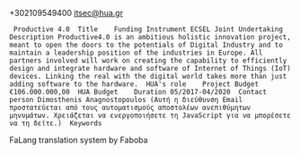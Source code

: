  
 
 
 
 
 
 
 
 
 




 

 
 
  
       
           
 
 

 +302109549400
 itsec@hua.gr         
 
 
 

     
 
 
  
 
  
  
  
     Productive 4.0  Title    Funding Instrument ECSEL Joint Undertaking  Description Productive4.0 is an ambitious holistic innovation project, meant to open the doors to the potentials of Digital Industry and to maintain a leadership position of the industries in Europe. All partners involved will work on creating the capability to efficiently design and integrate hardware and software of Internet of Things (IoT) devices. Linking the real with the digital world takes more than just adding software to the hardware.  HUA's role    Project Budget €106.000.000,00  HUA Budget    Duration 05/2017-04/2020  Contact person Dimosthenis Anagnostopoulos (Αυτή η διεύθυνση Email προστατεύεται από τους αυτοματισμούς αποστολέων ανεπιθύμητων μηνυμάτων. Χρειάζεται να ενεργοποιήσετε τη JavaScript για να μπορέσετε να τη δείτε.)  Keywords        
FaLang translation system by Faboba